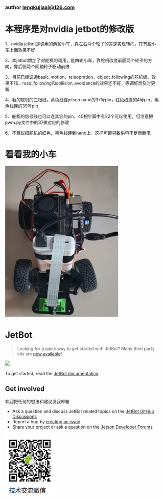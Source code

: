 ### author lengkujiaai@126.com

# 本程序是对nvidia jetbot的修改版

1、nvidia jetbot是调用的两轮小车，靠左右两个轮子的差速实现转向，在有些小车上面效果不好

2、本jetbot增加了对舵机的调用，是四轮小车，靠舵机改变前面两个轮子的方向，靠后侧两个同轴轮子驱动前进

3、目前已经调通basic_motion、teleopration、object_following的舵机版，效果不错，road_following和collision_avoidance的效果还不好，等调好后及时更新

4、我的舵机的三根线，黄色线连jetson nano的37号pin，红色线连的4号pin，黑色线连的39号pin

5、舵机的信号线也可以连其它的pin，40根针脚中有22个可以使用，但注意把pwm.py文件中的37做对应的修改

6、不建议把舵机的红色、黑色线连到nano上，这样可能导致供电不足而断电


# 看看我的小车 
![image](https://github.com/lengkujiaai/jetbot/blob/master/readme_image/steering_jetbot.png)

# JetBot

<!--[<img src="https://img.shields.io/discord/553852754058280961.svg">](https://discord.gg/Ady6NtF) -->

> Looking for a quick way to get started with JetBot?  Many third party kits are [now available](https://jetbot.org/master/third_party_kits.html)!

<img src="../..//wiki/images/jetson-jetbot-illustration_1600x1260.png" height="256">



To get started, read the [JetBot documentation](https://jetbot.org).

## Get involved
欢迎把任何的想法和建议发我邮箱

<!--* Join the [chat server](https://discord.gg/Ady6NtF)-->
* Ask a question and discuss JetBot related topics on the [JetBot GitHub Discussions](https://github.com/NVIDIA-AI-IOT/jetbot/discussions)
* Report a bug by [creating an issue](https://github.com/NVIDIA-AI-IOT/jetbot/issues)
* Share your project or ask a question on the [Jetson Developer Forums](https://devtalk.nvidia.com/default/board/139/jetson-embedded-systems/)

![image](https://github.com/lengkujiaai/jetbot/blob/master/readme_image/zhangzong.png)
